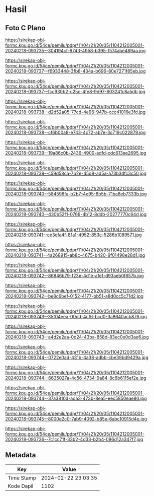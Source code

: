 # Hasil

## Foto C Plano

https://sirekap-obj-formc.kpu.go.id/54ce/pemilu/pdpr/11/04/21/20/05/1104212005001-20240218-093735--304194cf-9743-4958-b395-f574abe489aa.jpg

https://sirekap-obj-formc.kpu.go.id/54ce/pemilu/pdpr/11/04/21/20/05/1104212005001-20240218-093737--f6933448-3fb8-434a-b696-80e7271f85eb.jpg

https://sirekap-obj-formc.kpu.go.id/54ce/pemilu/pdpr/11/04/21/20/05/1104212005001-20240218-093737--fcc930b2-c25c-4fe8-9d97-603241c8a5db.jpg

https://sirekap-obj-formc.kpu.go.id/54ce/pemilu/pdpr/11/04/21/20/05/1104212005001-20240218-093738--d2d52a05-77cd-4e96-947b-ccc41016e3fd.jpg

https://sirekap-obj-formc.kpu.go.id/54ce/pemilu/pdpr/11/04/21/20/05/1104212005001-20240218-093738--cf6b00a8-e743-4c72-ab7e-3c719c022879.jpg

https://sirekap-obj-formc.kpu.go.id/54ce/pemilu/pdpr/11/04/21/20/05/1104212005001-20240218-093739--19a86c0b-2436-4900-adfd-cdc613ee2695.jpg

https://sirekap-obj-formc.kpu.go.id/54ce/pemilu/pdpr/11/04/21/20/05/1104212005001-20240218-093739--c59d58ca-7b2e-45d8-ad5a-a73b3dfc3c50.jpg

https://sirekap-obj-formc.kpu.go.id/54ce/pemilu/pdpr/11/04/21/20/05/1104212005001-20240218-093740--584598fa-b2b7-4e95-8b5b-71ba8eb7333b.jpg

https://sirekap-obj-formc.kpu.go.id/54ce/pemilu/pdpr/11/04/21/20/05/1104212005001-20240218-093740--430b52f1-0766-4b12-8ddb-20277770c64d.jpg

https://sirekap-obj-formc.kpu.go.id/54ce/pemilu/pdpr/11/04/21/20/05/1104212005001-20240218-093741--ce3efa4f-81a1-4952-853c-5286b1089571.jpg

https://sirekap-obj-formc.kpu.go.id/54ce/pemilu/pdpr/11/04/21/20/05/1104212005001-20240218-093741--4a268915-ab8c-4675-b420-9f01498e28d1.jpg

https://sirekap-obj-formc.kpu.go.id/54ce/pemilu/pdpr/11/04/21/20/05/1104212005001-20240218-093742--86846b79-f23e-4d1e-afe1-d93aeb0f657b.jpg

https://sirekap-obj-formc.kpu.go.id/54ce/pemilu/pdpr/11/04/21/20/05/1104212005001-20240218-093742--be8c6bef-0152-4177-bb51-a8d0cc5c71d2.jpg

https://sirekap-obj-formc.kpu.go.id/54ce/pemilu/pdpr/11/04/21/20/05/1104212005001-20240218-093743--35f04eea-00dd-4cf6-bcd0-3a8640acb876.jpg

https://sirekap-obj-formc.kpu.go.id/54ce/pemilu/pdpr/11/04/21/20/05/1104212005001-20240218-093743--a4d2e2aa-0d24-43ba-858d-83ec0e0d3ae6.jpg

https://sirekap-obj-formc.kpu.go.id/54ce/pemilu/pdpr/11/04/21/20/05/1104212005001-20240218-093744--0722e0ad-431b-4a38-adbb-cbe39bd9429a.jpg

https://sirekap-obj-formc.kpu.go.id/54ce/pemilu/pdpr/11/04/21/20/05/1104212005001-20240218-093744--6635027a-4c56-4734-9a84-8c6b6115ef2e.jpg

https://sirekap-obj-formc.kpu.go.id/54ce/pemilu/pdpr/11/04/21/20/05/1104212005001-20240218-093744--37a3810d-ada3-473b-8ea5-eec5850eae80.jpg

https://sirekap-obj-formc.kpu.go.id/54ce/pemilu/pdpr/11/04/21/20/05/1104212005001-20240218-093745--8000e2c0-7ab9-4092-b85e-6abc10915d4e.jpg

https://sirekap-obj-formc.kpu.go.id/54ce/pemilu/pdpr/11/04/21/20/05/1104212005001-20240218-093736--7c1cc71f-33b2-4d33-b2b4-086d12a347f7.jpg


## Metadata

| Key        | Value               |
| ---------- | ------------------- |
| Time Stamp | 2024-02-22 23:03:35 |
| Kode Dapil | 1102                |



